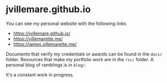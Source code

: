 # jvillemare.github.io

You can see my personal website with the following links
 - https://jvillemare.github.io/
 - https://villemarette.me/
 - https://james.villemarette.me/

Documents that verify my credentials or awards can be found in the `docs/`
folder. Resources that make my portfolio work are in the `rsc/` folder. A
personal blog of ramblings is in `blog/`.

It's a constant work in progress.
